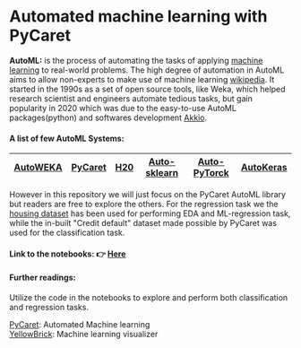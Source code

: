 # Automated machine learning with PyCaret
**AutoML:** is the process of automating the tasks of applying [machine learning](https://en.wikipedia.org/wiki/Machine_learning) to real-world problems. The high degree of automation in AutoML aims to allow non-experts to make use of machine learning [wikipedia](https://en.wikipedia.org/wiki/Automated_machine_learning).
It started in the 1990s as a set of open source tools, like Weka, which helped research scientist and engineers automate tedious tasks, but gain popularity in 2020 which was due to the easy-to-use AutoML packages(python) and softwares development [Akkio](https://www.akkio.com/post/how-does-automated-machine-learning-work#:~:text=History%20of%20AutoML&text=It%20originated%20in%20the%201990s,development%20of%20more%20sophisticated%20techniques.).




#### A list of few **AutoML Systems:**
| [AutoWEKA](https://www.cs.ubc.ca/labs/algorithms/Projects/autoweka/) | [PyCaret](https://pycaret.org/) | [H20](https://docs.h2o.ai/h2o/latest-stable/h2o-docs/automl.html) | [Auto-sklearn](https://automl.github.io/auto-sklearn/master/) |[Auto-PyTorck](https://github.com/automl/Auto-PyTorch) | [AutoKeras](https://autokeras.com/)|
| --------- |--------|-----------|----------|----------|----------|

However in this repository we will just focus on the PyCaret AutoML library but readers are free to explore the others. For the regression task we the [housing dataset](https://github.com/PacktPublishing/Practical-Data-Science-with-Python/tree/main/14-Chapter-14/data) has been used for performing EDA and ML-regression task, while the in-built "Credit default" dataset made possible by PyCaret was used for the classification task.


#### **Link to the notebooks:**     👉 [Here](https://github.com/Kmohamedalie/AutoML-PyCaret/tree/master/Notebooks)


#### **Further readings:**
Utilize the code in the notebooks to explore and perform both classification and regression tasks.

[PyCaret](https://pycaret.gitbook.io/docs/): Automated Machine learning <br>
[YellowBrick](https://www.scikit-yb.org/en/latest/index.html): Machine learning visualizer


